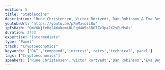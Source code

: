 ```yaml
---
edition: 5
title: "Stablecoins"
description: "Rune Christensen, Victor Rortvedt, Dan Robinson & Eva Beylin participate in a panel on Stablecoins."
youtubeUrl: "https://youtu.be/pFmMavoiL8w"
ipfsHash: "QmV6WjfeHqS4WukemLDLEqd4W9s3BG7Zz3pa2X2yEUMs8s"
duration: 2733
expertise: "Intermediate"
type: "Panel"
track: "Cryptoeconomics"
keywords: ['DAI','compound','interest','rates','technical','panel']
tags: ["Cryptoeconomics"]
speakers: ['Rune Christensen','Victor Rortvedt','Dan Robinson','Eva Beylin']
---
```

